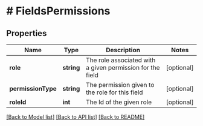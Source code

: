 # # FieldsPermissions

## Properties

Name | Type | Description | Notes
------------ | ------------- | ------------- | -------------
**role** | **string** | The role associated with a given permission for the field | [optional] 
**permissionType** | **string** | The permission given to the role for this field | [optional] 
**roleId** | **int** | The Id of the given role | [optional] 

[[Back to Model list]](../../README.md#documentation-for-models) [[Back to API list]](../../README.md#documentation-for-api-endpoints) [[Back to README]](../../README.md)


